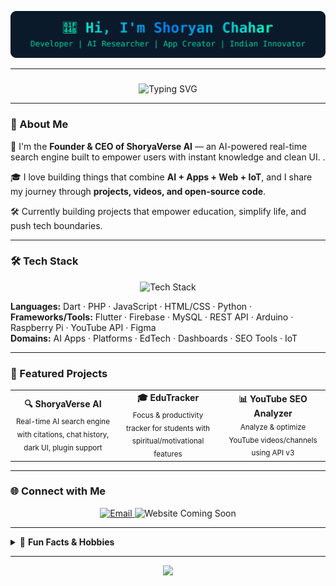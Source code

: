 <p align="center">
  <img src="banner.svg" alt="Shoryan Banner" />
</p>


---

###


<p align="center">
  <img src="https://readme-typing-svg.demolab.com?font=Fira+Code&weight=600&size=24&pause=1000&color=blue&center=true&vCenter=true&width=550&lines=Empowering+Bharat+through+Innovation;Building+AI+%2B+IoT+for+Everyone;Always+Learning+by+Doing+%F0%9F%92%AA" alt="Typing SVG" />
</p>



---

### 🧠 About Me

🚀 I'm the **Founder & CEO of ShoryaVerse AI** — an AI-powered real-time search engine built to empower users with instant knowledge and clean UI.
.

🎓 I love building things that combine **AI + Apps + Web + IoT**, and I share my journey through **projects, videos, and open-source code**.

🛠️ Currently building projects that empower education, simplify life, and push tech boundaries.


---

### 🛠️ Tech Stack

<p align="center">
  <img src="https://skillicons.dev/icons?i=dart,php,js,html,css,python,cpp,flutter,firebase,mysql,figma,arduino,raspberrypi" alt="Tech Stack" />
</p>

**Languages:** Dart · PHP · JavaScript · HTML/CSS · Python · 
**Frameworks/Tools:** Flutter · Firebase · MySQL · REST API · Arduino · Raspberry Pi · YouTube API · Figma  
**Domains:** AI Apps · Platforms · EdTech · Dashboards · SEO Tools · IoT

---

### 🚀 Featured Projects

<table>
  <tr>
    <td align="center" width="33%">
      <b>🔍 ShoryaVerse AI</b><br>
      <sub>Real-time AI search engine with citations, chat history, dark UI, plugin support</sub>
    </td>
    <td align="center" width="33%">
      <b>🎓 EduTracker</b><br>
      <sub>Focus & productivity tracker for students with spiritual/motivational features</sub>
    </td>
    <td align="center" width="33%">
      <b>📊 YouTube SEO Analyzer</b><br>
      <sub>Analyze & optimize YouTube videos/channels using API v3</sub>
    </td>
  </tr>
</table>

---

### 🌐 Connect with Me

<p align="center">
  <a href="mailto:shoryan.chahar@gmail.com">
    <img src="https://img.shields.io/badge/email-333333?style=for-the-badge&logo=gmail&logoColor=red&labelColor=black" alt="Email" />
  </a>
  <img src="https://img.shields.io/badge/Website-Coming%20Soon-blueviolet?style=for-the-badge&logo=google-chrome&logoColor=white&labelColor=black" alt="Website Coming Soon"/>
</p>

---


<details>
  <summary>🎉 <b>Fun Facts & Hobbies</b></summary>
  <ul>
    <li>🧘 Interested in Indian spirituality & mythology</li>
    <li>💬 Love explaining tech in Hindi to help beginners</li>
    <li>🤖 Build AI + IoT prototypes for fun and learning</li>
    <li>🎥 Enjoy creating YouTube Shorts on AI tools & coding</li>
  </ul>
</details>

---

<p align="center">
  <img src="https://capsule-render.vercel.app/api?type=waving&height=180&section=footer&text=🚀%20Let’s%20Innovate%20Together&fontSize=30&fontColor=cyan&animation=twinkling&color=0:00ffc2,100:007cf0" />
</p>
